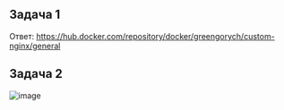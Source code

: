 ## Задача 1

Ответ: https://hub.docker.com/repository/docker/greengorych/custom-nginx/general

## Задача 2


![image](https://github.com/user-attachments/assets/2615e8a1-5db2-49fe-b826-1ce90bb67a2b)

